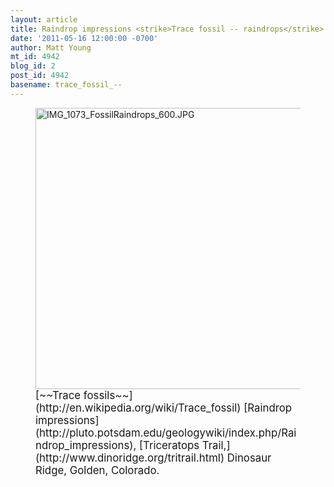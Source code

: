 ```yaml
---
layout: article
title: Raindrop impressions <strike>Trace fossil -- raindrops</strike>
date: '2011-05-16 12:00:00 -0700'
author: Matt Young
mt_id: 4942
blog_id: 2
post_id: 4942
basename: trace_fossil_--
---
```

<figure>
<img src="http://pandasthumb.org/archives/2011/04/17/IMG_1073_FossilRaindrops_600.JPG" alt="IMG_1073_FossilRaindrops_600.JPG" width="600" height="450" />
<figcaption markdown="span">
<big>[~~Trace fossils~~](http://en.wikipedia.org/wiki/Trace_fossil) [Raindrop impressions](http://pluto.potsdam.edu/geologywiki/index.php/Raindrop_impressions), [Triceratops Trail,](http://www.dinoridge.org/tritrail.html) Dinosaur Ridge, Golden, Colorado.</big>

</figcaption>
</figure>
